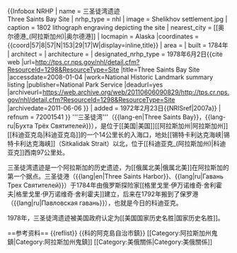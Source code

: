 {{Infobox NRHP
| name = 三圣徒湾遗迹<br />Three Saints Bay Site
| nrhp_type = nhl
| image = Shelikhov settlement.jpg
| caption = 1802 lithograph engraving depicting the site
| nearest_city = [[奥尔德港_(阿拉斯加州)|奥尔德港]]
| locmapin = Alaska
|coordinates = {{coord|57|8|57|N|153|29|17|W|display=inline,title}}
| area =
| built = 1784年
| architect =
| architecture =
| designated_nrhp_type = 1978年6月2日<ref name="nhlsum">{{cite web
 |url=http://tps.cr.nps.gov/nhl/detail.cfm?ResourceId=1298&ResourceType=Site 
 |title=Three Saints Bay Site 
 |accessdate=2008-01-04 
 |work=National Historic Landmark summary listing 
 |publisher=National Park Service 
 |deadurl=yes 
 |archiveurl=https://web.archive.org/web/20110606090829/http://tps.cr.nps.gov/nhl/detail.cfm?ResourceId=1298&ResourceType=Site 
 |archivedate=2011-06-06 
}}</ref>
| added = 1972年2月23日<ref name="nris">{{NRISref|2007a}}</ref>
| refnum = 72001541
}}
'''三圣徒湾'''（{{lang-en|Three Saints Bay}}，{{lang-ru|Бухта Трёх Святителей}}），是位于[[美国|美国]][[阿拉斯加州|阿拉斯加州]][[科迪亚克岛|科迪亚克岛]]的一个14公里长的入海口，地处[[锡特卡利达克海峡|锡特卡利达克海峡]]（Sitkalidak Strait）以北，位于[[科迪亚克_(阿拉斯加州)|科迪亚克]]西南97公里处。

三圣徒湾遗迹是一个阿拉斯加的历史遗迹，为[[俄属北美|俄属北美]]在阿拉斯加的第一个据点。三圣徒港（{{lang|en|Three Saints Harbor}}、{{lang|ru|Гавань Трех Святителей}}）于1784年由俄罗斯探险家[[格里戈里·伊万诺维奇·舍利霍夫|格里戈里·伊万诺维奇·舍利霍夫]]建立，后来在1792年搬到了保罗港（{{lang|ru|Павловская гавань}}），也就是今日的科迪亚克。

1978年，三圣徒湾遗迹被美国政府认定为[[美国国家历史名胜|国家历史名胜]]。

==参考资料==
{{reflist}}
{{科的阿克島自治市鎮}}
[[Category:阿拉斯加州鬼鎮|Category:阿拉斯加州鬼鎮]]
[[Category:美俄關係|Category:美俄關係]]